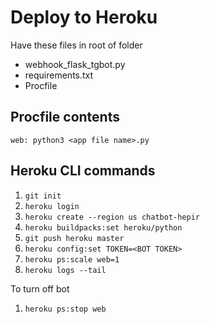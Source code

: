 # Deploy to Heroku
Have these files in root of folder
- webhook_flask_tgbot.py
- requirements.txt
- Procfile

## Procfile contents
`web: python3 <app file name>.py`

## Heroku CLI commands
1. `git init`
2. `heroku login`
3. `heroku create --region us chatbot-hepir`
4. `heroku buildpacks:set heroku/python`
5. `git push heroku master`
6. `heroku config:set TOKEN=<BOT TOKEN>`
7. `heroku ps:scale web=1`
8. `heroku logs --tail`

To turn off bot
1. `heroku ps:stop web`